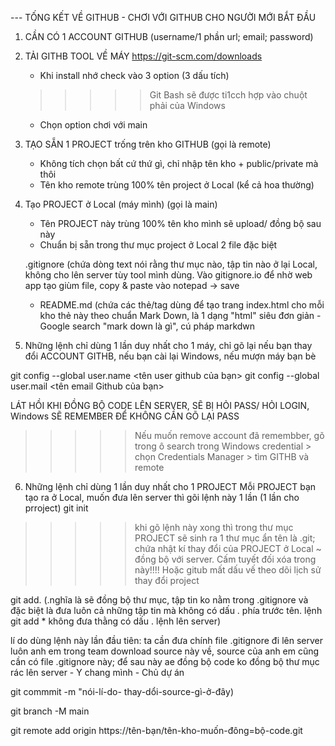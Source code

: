 
--- TỐNG KẾT VỀ GITHUB - CHƠI VỚI GITHUB CHO NGƯỜI MỚI BẮT ĐẦU
1. CẦN CÓ 1 ACCOUNT GITHUB (username/1 phần url; email; password)
2. TẢI GITHB TOOL VỀ MÁY https://git-scm.com/downloads
	- Khi install nhớ check vào 3 option (3 dấu tích)
	>>>>> Git Bash sẽ được ti1cch hợp vào chuột phải của Windows 
	- Chọn option chơi với main
3. TẠO SẴN 1 PROJECT trống trên kho GITHUB (gọi là remote)
	- Không tích chọn bất cứ thứ gì, chỉ nhập tên kho + public/private mà thôi
	- Tên kho remote trùng 100% tên project ở Local (kể cả hoa thường)
4. Tạo PROJECT ở Local (máy mình) (gọi là main)
	- Tên PROJECT này trùng 100% tên kho mình sẽ upload/ đồng bộ sau này
	- Chuẩn bị sẵn trong thư mục project ở Local 2 file đặc biệt
	
	.gitignore (chứa dòng text nói rằng thư mục nào, tập tin nào ở lại Local, không cho lên server
	tùy tool mình dùng. Vào gitignore.io để nhờ web app tạo giùm file, copy & paste vào notepad -> save
	- README.md (chứa các thẻ/tag dùng để tạo trang index.html cho mỗi kho thẻ này theo chuẩn Mark Down,
	là 1 dạng "html" siêu đơn giản - Google search "mark down là gì", cú pháp markdwn
5. Những lệnh chỉ dùng 1 lần duy nhất cho 1 máy, chỉ gõ lại nếu bạn thay đổi ACCOUNT GITHB, nếu bạn cài lại
Windows, nếu mượn máy bạn bè

git config --global user.name <tên user github của bạn>
git config --global user.mail <tên email Github của bạn>

LÁT HỒI KHI ĐỒNG BỘ CODE LÊN SERVER, SẼ BỊ HỎI PASS/ HỎI LOGIN, Windows SẼ REMEMBER ĐỂ KHÔNG CẦN GÕ LẠI PASS
>>>>>Nếu muốn remove account đã remembber, gõ trong ô search trong Windows
	credential > chọn Credentials Manager > tìm GITHB và remote
6. Những lệnh chỉ dùng 1 lần duy nhất cho 1 PROJECT
Mỗi PROJECT bạn tạo ra ở Local, muốn đưa lên server thì gõi lệnh này 1 lần (1 lần cho prroject)
git init

>>>>> khi gõ lệnh này xong thì trong thư mục PROJECT sẽ sinh ra 1 thư mục ẩn tên là .git; chứa nhật kí thay đổi 
của PROJECT ở Local ~ đồng bộ với server. Cấm tuyết đối xóa trong này!!!! Hoặc gitub mất dấu vế theo dõi lịch sử thay đổi project 

git add. (.nghĩa là sẽ đồng bộ thư mục, tập tin ko nằm trong .gitignore và đặc biệt là đưa luôn cả những tập tin mà không có dấu .
phía trước tên. lệnh git add * không đưa thằng có dấu . lệnh lên server) 

lí do dùng lệnh này lần đầu tiên: ta cần đưa chính file .gitignore đi lên server luôn
anh em trong team download source này về, source của anh em cũng cần có file .gitignore này; để sau này ae đồng bộ code ko đồng 
bộ thư mục rác lên server - Y chang mình - Chủ dự án

git commmit -m "nói-lí-do- thay-dổi-source-gì-ở-đây)

git branch -M main

git remote add origin https://tên-bạn/tên-kho-muốn-đông=bộ-code.git